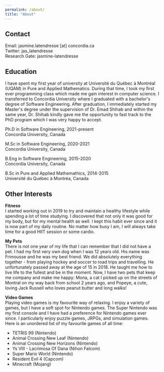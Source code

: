```yaml
---
permalink: /about/
title: "About"
---
```


## Contact

Email: jasmine.latendresse [at] concordia.ca<br>
Twitter: jas_latendresse<br>
Research Gate: jasmine-latendresse

## Education

I have spent my first year of university at Université du Québec à Montréal (UQÀM) in Pure and Applied Mathematics. During that time, I took my first ever programming class which made me gain interest in computer science. I transferred to Concordia University where I graduated with a bachelor's degree of Software Engineering. After graduation, I immediately started my Master's degree under the supervision of Dr. Emad Shihab and within the same year, Dr. Shihab kindly gave me the opportunity to fast track to the PhD program which I was very happy to accept. 

Ph.D in Software Engineering, 2021-present
<br>Concordia University, Canada

M.Sc in Software Engineering, 2020-2021
<br>Concordia University, Canada

B.Eng in Software Engineering, 2015-2020
<br>Concordia University, Canada

B.Sc in Pure and Applied Mathemathics, 2014-2015
<br>Université du Québec à Montréa, Canada

## Other Interests

**Fitness** 
<br>I started working out in 2019 to try and maintain a healthy lifestyle while spending a lot of time studying. I discovered that not only it was good for my body, but for my mental health as well. I kept this habit ever since and it is now part of my daily routine. No matter how busy I am, I will always take time for a good HIIT session or some cardio. 

**My Pets**
<br>There is not one year of my life that I can remember that I did not have a pet. I had my first very own dog when I was 12 years old. His name was Frimousse and he was my best friend. We did absolutely everything together - from playing hockey and soccer to road trips and travelling. He unfortunately passed away at the age of 15 in 2018. He taught me how to live life to the fullest and be in the moment. Now, I have two pets that keep me company and make me happy: Mona, a cat I picked up on the streets of Montral on my way back from school 2 years ago, and Popeye, a cute, loving Jack Russell who loves peanut butter and long walks! 

**Video Games** 
<br>Playing video games is my favourite way of relaxing. I enjoy a variety of games, but I have a soft spot for Nintendo games. The Super Nintendo was my first console and I have had a preference for Nintendo games ever since. I particularly enjoy puzzle games, JRPGs, and simulation games. Here is an unordered list of my favourite games of all time: 

- TETRIS 99 (Nintendo)
- Animal Crossing New Leaf (Nintendo)
- Animal Crossing New Horizons (Nintendo)
- Ys VIII - Lacrimosa Of Dana (Nihon Falcom)
- Super Mario World (Nintendo)
- Resident Evil 4 (Capcom)
- Minecraft (Mojang)